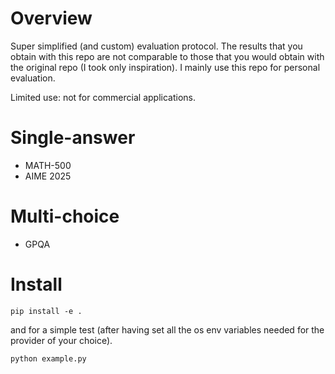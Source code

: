# Overview

Super simplified (and custom) evaluation protocol. The results that you obtain with this repo are not comparable to those that you would obtain with the original repo (I took only inspiration). I mainly use this repo for personal evaluation.

Limited use: not for commercial applications.

# Single-answer

- MATH-500
- AIME 2025

# Multi-choice

- GPQA

# Install

 ``` 
pip install -e .
 ``` 

and for a simple test (after having set all the os env variables needed for the provider of your choice).

 ``` 
python example.py
 ``` 